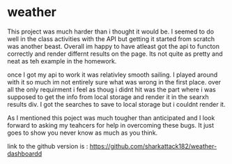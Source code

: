 # weather

This project was much harder than i thought it would be. I seemed to do well in the class activities with the API but getting it started from scratch was another beast. Overall im happy to have atleast got the api to functon correctly and render differnt results on the page. Its not quite as pretty and neat as teh example in the homework. 

once I got my api to work it was relativley smooth sailing. I played around with it so much im not entirely sure what was wrong in the first place. over all the only requirment i feel as thoug i didnt hit was the part where i was supposed to get the info from local storage and render it in the searxh results div. I got the searches to save to local storage but i couldnt render it. 

As I mentioned this poject was much tougher than anticipated and I look forward to asking my teahcers for help in overcoming these bugs. It just goes to show you never know as much  as you think. 

link to the github version is : https://github.com/sharkattack182/weather-dashboardd
